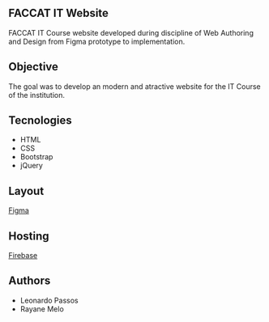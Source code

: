 ## FACCAT IT Website
FACCAT IT Course website developed during discipline of Web Authoring and Design from Figma prototype to implementation.

## Objective
The goal was to develop an modern and atractive website for the IT Course of the institution.

## Tecnologies
* HTML
* CSS
* Bootstrap
* jQuery

## Layout
[Figma](https://www.figma.com/file/GqgqPv8V4zF3v7y4sTUYHW/site-sistemas-info-FIXED?node-id=0%3A1)

## Hosting
[Firebase](https://faccat-si.web.app/)

## Authors
* Leonardo Passos
* Rayane Melo
